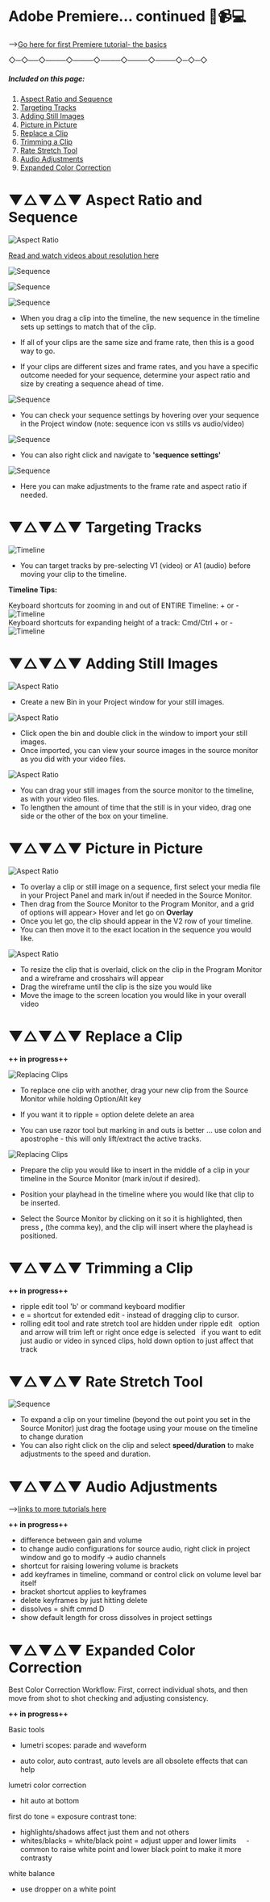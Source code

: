 # Adobe Premiere... continued 🎥📹💻
-->[Go here for first Premiere tutorial- the basics](https://github.com/art75/SJSU-art75/tree/master/tutorials/01_Premiere)

 ◇─◇──◇────◇────◇────◇────◇────◇─◇─◇
<br>

##### Included on this page:

1. [Aspect Ratio and Sequence](#-aspect-ratio-and-sequence)
2. [Targeting Tracks](#-targeting-tracks)
3. [Adding Still Images](#-adding-still-images)
4. [Picture in Picture](#-picture-in-picture)
5. [Replace a Clip](#-replace-a-clip)
6. [Trimming a Clip](#-trimming-a-clip)
7. [Rate Stretch Tool](#-rate-stretch-tool)
8. [Audio Adjustments](#-audio-adjustments)
9. [Expanded Color Correction](#-expanded-color-correction)


# ▼△▼△▼ Aspect Ratio and Sequence

![Aspect Ratio](images/Premiere_1.png)

[Read and watch videos about resolution here](https://vimeo.com/blog/post/the-basics-of-image-resolution)

![Sequence](images/Premiere_11.png)

![Sequence](images/Premiere_12.png)



![Sequence](images/Premiere_9.png)

* When you drag a clip into the timeline, the new sequence in the timeline sets up settings to match that of the clip.
* If all of your clips are the same size and frame rate, then this is a good way to go.

* If your clips are different sizes and frame rates, and you have a specific outcome needed for your sequence, determine your aspect ratio and size by creating a sequence ahead of time.

![Sequence](images/Premiere_23.png)

* You can check your sequence settings by hovering over your sequence in the Project window (note: sequence icon vs stills vs audio/video)

![Sequence](images/Premiere_22.png)

* You can also right click and navigate to **'sequence settings'**

![Sequence](images/Premiere_21.png)

* Here you can make adjustments to the frame rate and aspect ratio if needed.


# ▼△▼△▼ Targeting Tracks

![Timeline](images/Premiere_26.png)
- You can target tracks by pre-selecting V1 (video) or A1 (audio) before moving your clip to the timeline.

**Timeline Tips:**

Keyboard shortcuts for zooming in and out of ENTIRE Timeline: + or -
![Timeline](images/Premiere_27.png)
<br>
Keyboard shortcuts for expanding height of a track: Cmd/Ctrl + or -
![Timeline](images/Premiere_28.png)

# ▼△▼△▼ Adding Still Images

![Aspect Ratio](images/Premiere_17.png)

* Create a new Bin in your Project window for your still images.

![Aspect Ratio](images/Premiere_16.png)

* Click open the bin and double click in the window to import your still images.
* Once imported, you can view your source images in the source monitor as you did with your video files.

![Aspect Ratio](images/Premiere_15.png)

* You can drag your still images from the source monitor to the timeline, as with your video files.
* To lengthen the amount of time that the still is in your video, drag one side or the other of the box on your timeline.

# ▼△▼△▼ Picture in Picture

![Aspect Ratio](images/Premiere_14.png)
* To overlay a clip or still image on a sequence, first select your media file in your Project Panel and mark in/out if needed in the Source Monitor.
* Then drag from the Source Monitor to the Program Monitor, and a grid of options will appear> Hover and let go on **Overlay**
* Once you let go, the clip should appear in the V2 row of your timeline.
* You can then move it to the exact location in the sequence you would like.

![Aspect Ratio](images/Premiere_13.png)

* To resize the clip that is overlaid, click on the clip in the Program Monitor and a wireframe and crosshairs will appear
* Drag the wireframe until the clip is the size you would like
* Move the image to the screen location you would like in your overall video

# ▼△▼△▼ Replace a Clip
**++ in progress++**

![Replacing Clips](images/Premiere_29.png)

 * To replace one clip with another, drag your new clip from the Source Monitor while holding Option/Alt key

* If you want it to ripple = option delete
delete an area

* You can use razor tool but marking in and outs is better ... use colon and apostrophe - this will only lift/extract the active tracks.

![Replacing Clips](images/Premiere_30.png)

* Prepare the clip you would like to insert in the middle of a clip in your timeline in the Source Monitor (mark in/out if desired).

* Position your playhead in the timeline where you would like that clip to be inserted.

* Select the Source Monitor by clicking on it so it is highlighted, then press **,** (the comma key), and the clip will insert where the playhead is positioned.
 

# ▼△▼△▼ Trimming a Clip
**++ in progress++**

- ripple edit tool 'b' or command keyboard modifier
- e = shortcut for extended edit - instead of dragging clip to cursor.
 
- rolling edit tool and rate stretch tool are hidden under ripple edit
 
option and arrow will trim left or right once edge is selected
 
if you want to edit just audio or video in synced clips, hold down option to just affect that track

# ▼△▼△▼ Rate Stretch Tool

![Sequence](images/Premiere_18.png)

* To expand a clip on your timeline (beyond the out point you set in the Source Monitor) just drag the footage using your mouse on the timeline to change duration
* You can also right click on the clip and select **speed/duration** to make adjustments to the speed and duration.

# ▼△▼△▼ Audio Adjustments
-->[links to more tutorials here](https://github.com/art75/SJSU-art75/tree/master/tutorials/01_Premiere#-working-with-audio)

**++ in progress++**

- difference between gain and volume
- to change audio configurations for source audio, right click in project window and go to modify -> audio channels
- shortcut for raising lowering volume is brackets
- add keyframes in timeline, command or control click on volume level bar itself  
- bracket shortcut applies to keyframes
- delete keyframes by just hitting delete
- dissolves = shift cmmd D
- show default length for cross dissolves in project settings

# ▼△▼△▼ Expanded Color Correction

Best Color Correction Workflow: First, correct individual shots, and then move from shot to shot checking and adjusting consistency.

**++ in progress++**

Basic tools

- lumetri scopes: parade and waveform

- auto color, auto contrast, auto levels are all obsolete effects that can help

lumetri color correction 
- hit auto at bottom

first do tone = exposure contrast
tone:
- highlights/shadows affect just them and not others
- whites/blacks = white/black point = adjust upper and lower limits
    - common to raise white point and lower black point to make it more contrasty

white balance
- use dropper on a white point
